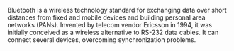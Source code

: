 Bluetooth is a wireless technology standard for exchanging data over short distances from fixed and mobile devices and building personal area networks (PANs). Invented by telecom vendor Ericsson in 1994, it was initially conceived as a wireless alternative to RS-232 data cables. It can connect several devices, overcoming synchronization problems.